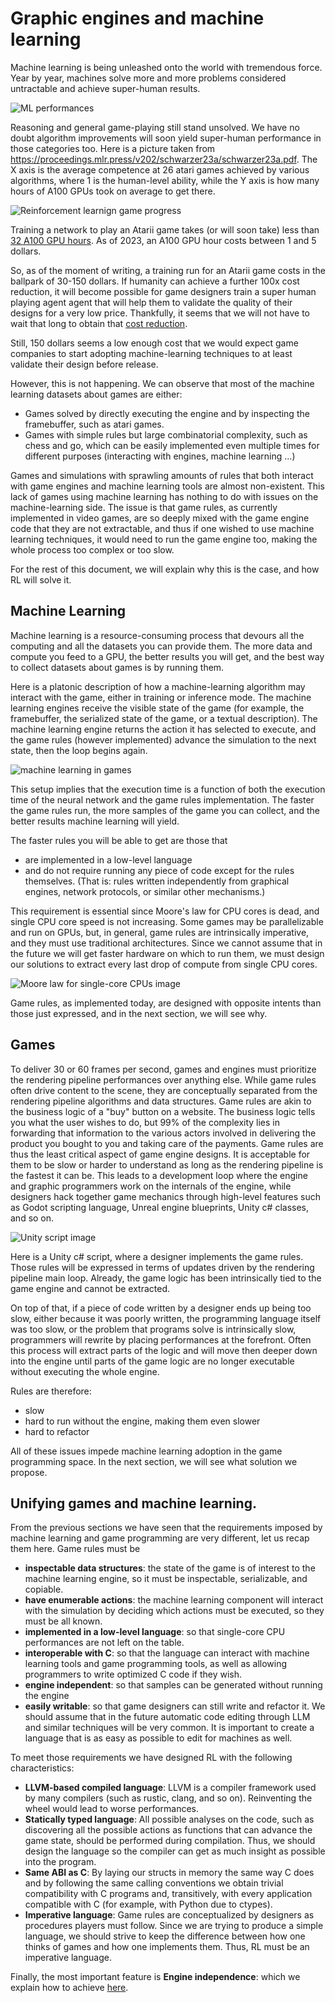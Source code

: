 # Graphic engines and machine learning


Machine learning is being unleashed onto the world with tremendous force. Year by year, machines solve more and more problems considered untractable and achieve super-human results.

![ML performances](./imgs/ml_progress.jpeg)

Reasoning and general game-playing still stand unsolved. We have no doubt algorithm improvements will soon yield super-human performance in those categories too.
Here is a picture taken from https://proceedings.mlr.press/v202/schwarzer23a/schwarzer23a.pdf.
The X axis is the average competence at 26 atari games achieved by various algorithms, where 1 is the human-level ability, while the Y axis is how many hours of A100 GPUs took on average to get there.

![Reinforcement learnign game progress](./imgs/rl_game_progress.webp)

Training a network to play an Atarii game takes (or will soon take) less than [32 A100 GPU hours](https://gpus.llm-utils.org/a100-gpu-cloud-availability-and-pricing/). As of 2023, an A100 GPU hour costs between 1 and 5 dollars.

So, as of the moment of writing, a training run for an Atarii game costs in the ballpark of 30-150 dollars. If humanity can achieve a further 100x cost reduction, it will become possible for game designers train a super human playing agent agent that will help them to validate the quality of their designs for a very low price.
Thankfully, it seems that we will not have to wait that long to obtain that [cost reduction](https://www.redsharknews.com/nvidia-wants-to-increase-computing-power-by-a-factor-of-1-million).

Still, 150 dollars seems a low enough cost that we would expect game companies to start adopting machine-learning techniques to at least validate their design before release.

However, this is not happening. We can observe that most of the machine learning datasets about games are either:
* Games solved by directly executing the engine and by inspecting the framebuffer, such as atari games.
* Games with simple rules but large combinatorial complexity, such as chess and go, which can be easily implemented even multiple times for different purposes (interacting with engines, machine learning ...)

Games and simulations with sprawling amounts of rules that both interact with game engines and machine learning tools are almost non-existent.
This lack of games using machine learning has nothing to do with issues on the machine-learning side. The issue is that game rules, as currently implemented in video games, are so deeply mixed with the game engine code that they are not extractable, and thus if one wished to use machine learning techniques, it would need to run the game engine too, making the whole process too complex or too slow.

For the rest of this document, we will explain why this is the case, and how RL will solve it.

## Machine Learning

Machine learning is a resource-consuming process that devours all the computing and all the datasets you can provide them. The more data and compute you feed to a GPU, the better results you will get, and the best way to collect datasets about games is by running them.

Here is a platonic description of how a machine-learning algorithm may interact with the game, either in training or inference mode. The machine learning engines receive the visible state of the game (for example, the framebuffer, the serialized state of the game, or a textual description). The machine learning engine returns the action it has selected to execute, and the game rules (however implemented) advance the simulation to the next state, then the loop begins again.

![machine learning in games](./imgs/machine_learning_rules.png)

This setup implies that the execution time is a function of both the execution time of the neural network and the game rules implementation. The faster the game rules run, the more samples of the game you can collect, and the better results machine learning will yield.

The faster rules you will be able to get are those that
* are implemented in a low-level language
* and do not require running any piece of code except for the rules themselves. (That is: rules written independently from graphical engines, network protocols, or similar other mechanisms.)

This requirement is essential since Moore's law for CPU cores is dead, and single CPU core speed is not increasing. Some games may be parallelizable and run on GPUs, but, in general, game rules are intrinsically imperative, and they must use traditional architectures. Since we cannot assume that in the future we will get faster hardware on which to run them,  we must design our solutions to extract every last drop of compute from single CPU cores.

![Moore law for single-core CPUs image](./imgs/moore_law.jpg)

Game rules, as implemented today, are designed with opposite intents than those just expressed, and in the next section, we will see why.

## Games

To deliver 30 or 60 frames per second, games and engines must prioritize the rendering pipeline performances over anything else. While game rules often drive content to the scene, they are conceptually separated from the rendering pipeline algorithms and data structures. Game rules are akin to the business logic of a "buy" button on a website. The business logic tells you what the user wishes to do, but 99% of the complexity lies in forwarding that information to the various actors involved in delivering the product you bought to you and taking care of the payments. Game rules are thus the least critical aspect of game engine designs. It is acceptable for them to be slow or harder to understand as long as the rendering pipeline is the fastest it can be.
 This leads to a development loop where the engine and graphic programmers work on the internals of the engine, while designers hack together game mechanics through high-level features such as Godot scripting language, Unreal engine blueprints, Unity c# classes, and so on.

![Unity script image](./imgs/mono_behaviour.webp)

Here is a Unity c# script, where a designer implements the game rules. Those rules will be expressed in terms of updates driven by the rendering pipeline main loop.  Already, the game logic has been intrinsically tied to the game engine and cannot be extracted.

On top of that, if a piece of code written by a designer ends up being too slow, either because it was poorly written, the programming language itself was too slow, or the problem that programs solve is intrinsically slow, programmers will rewrite by placing performances at the forefront. Often this process will extract parts of the logic and will move then deeper down into the engine until parts of the game logic are no longer executable without executing the whole engine.

Rules are therefore:
* slow
* hard to run without the engine, making them even slower
* hard to refactor

All of these issues impede machine learning adoption in the game programming space. In the next section, we will see what solution we propose.

## Unifying games and machine learning.

From the previous sections we have seen that the requirements imposed by machine learning and game programming are very different, let us recap them here. Game rules must be
* **inspectable data structures**: the state of the game is of interest to the machine learning engine, so it must be inspectable, serializable, and copiable.
* **have enumerable actions**: the machine learning component will interact with the simulation by deciding which actions must be executed, so they must be all known.
* **implemented in a low-level language**: so that single-core CPU performances are not left on the table.
* **interoperable with C**: so that the language can interact with machine learning tools and game programming tools, as well as allowing programmers to write optimized C code if they wish.
* **engine independent**: so that samples can be generated without running the engine
* **easily writable**: so that game designers can still write and refactor it. We should assume that in the future automatic code editing through LLM and similar techniques will be very common. It is important to create a language that is as easy as possible to edit for machines as well.

To meet those requirements we have designed RL with the following characteristics:
* **LLVM-based compiled language**: LLVM is a compiler framework used by many compilers (such as rustic, clang, and so on). Reinventing the wheel would lead to worse performances.
* **Statically typed language**: All possible analyses on the code, such as discovering all the possible actions as functions that can advance the game state, should be performed during compilation. Thus, we should design the language so the compiler can get as much insight as possible into the program.
* **Same ABI as C**: By laying our structs in memory the same way C does and by following the same calling conventions we obtain trivial compatibility with C programs and, transitively, with every application compatible with C (for example, with Python due to ctypes).
* **Imperative language**: Game rules are conceptualized by designers as procedures players must follow. Since we are trying to produce a simple language, we should strive to keep the difference between how one thinks of games and how one implements them. Thus, RL must be an imperative language.

Finally, the most important feature is
**Engine independence**: which we explain how to achieve [here](./language_tour.md).
